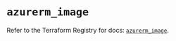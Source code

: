 # `azurerm_image`

Refer to the Terraform Registry for docs: [`azurerm_image`](https://registry.terraform.io/providers/hashicorp/azurerm/4.29.0/docs/resources/image).
